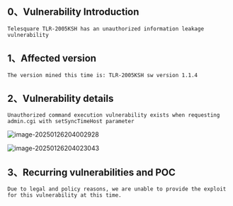## 0、Vulnerability Introduction

```
Telesquare TLR-2005KSH has an unauthorized information leakage vulnerability
```

## 1、Affected version

```
The version mined this time is: TLR-2005KSH sw version 1.1.4
```

## 2、Vulnerability details

```
Unauthorized command execution vulnerability exists when requesting admin.cgi with setSyncTimeHost parameter
```

![image-20250126204002928](D:\Desktop\Telesquare\3\image-20250126204002928.png)

![image-20250126204023043](D:\Desktop\Telesquare\3\image-20250126204023043.png)

## 3、Recurring vulnerabilities and POC

```
Due to legal and policy reasons, we are unable to provide the exploit for this vulnerability at this time.
```